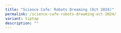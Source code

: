 ```yaml
---
title: "Science Cafe: Robots Dreaming (Oct 2024)"
permalink: /science-cafe-robots-dreaming-oct-2024/
variant: tiptap
description: ""
---
```

<p></p>